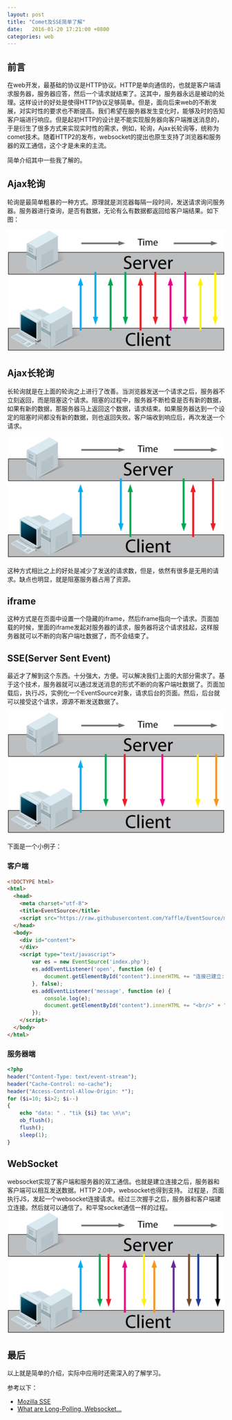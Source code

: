 ```yaml
---
layout: post
title: "Comet及SSE简单了解"
date:   2016-01-20 17:21:00 +0800
categories: web
---
```

## 前言

在web开发，最基础的协议是HTTP协议。HTTP是单向通信的，也就是客户端请求服务器，服务器应答，然后一个请求就结束了。这其中，服务器永远是被动的处理。这样设计的好处是使得HTTP协议足够简单。但是，面向后来web的不断发展，对实时性的要求也不断提高。我们希望在服务器发生变化时，能够及时的告知客户端进行响应。但是起初HTTP的设计是不能实现服务器向客户端推送消息的，于是衍生了很多方式来实现实时性的需求，例如，轮询，Ajax长轮询等，统称为comet技术。随着HTTP2的发布，websocket的提出也原生支持了浏览器和服务器的双工通信，这个才是未来的主流。

简单介绍其中一些我了解的。

## Ajax轮询

轮询是最简单粗暴的一种方式。原理就是浏览器每隔一段时间，发送请求询问服务器。服务器进行查询，是否有数据，无论有么有数据都返回给客户端结果。如下图：

![polling](/static/assert/imgs/comet_sse_1.png)

## Ajax长轮询

长轮询就是在上面的轮询之上进行了改善。当浏览器发送一个请求之后，服务器不立刻返回，而是阻塞这个请求。阻塞的过程中，服务器不断检查是否有新的数据，如果有新的数据，那服务器马上返回这个数据，请求结束。如果服务器达到一个设定的阻塞时间都没有新的数据，则也返回失败。客户端收到响应后，再次发送一个请求。

![long-polling](/static/assert/imgs/comet_sse_2.png)

这种方式相比之上的好处是减少了发送的请求数，但是，依然有很多是无用的请求。缺点也明显，就是阻塞服务器占用了资源。

## iframe

这种方式是在页面中设置一个隐藏的iframe，然后iframe指向一个请求。页面加载的时候，里面的iframe发起对服务器的请求，服务器将这个请求挂起，这样服务器就可以不断的向客户端吐数据了，而不会结束了。

## SSE(Server Sent Event)

最近才了解到这个东西。十分强大，方便。可以解决我们上面的大部分需求了。基于这个技术，服务器就可以通过发送消息的形式不断的向客户端吐数据了。页面加载后，执行JS，实例化一个EventSource对象，请求后台的页面。然后，后台就可以接受这个请求，源源不断发送数据了。

![long-polling](/static/assert/imgs/comet_sse_3.png)

下面是一个小例子：

### 客户端

```html
<!DOCTYPE html>
<html>
  <head>
    <meta charset="utf-8">
    <title>EventSource</title>
    <script src="https://raw.githubusercontent.com/Yaffle/EventSource/master/eventsource.js" charset="utf-8"></script>
  </head>
  <body>
    <div id="content">
    </div>
    <script type="text/javascript">
        var es = new EventSource('index.php');
        es.addEventListener('open', function (e) {
            document.getElementById("content").innerHTML += "连接已建立: " + e.data;
        }, false);
        es.addEventListener('message', function (e) {
            console.log(e);
            document.getElementById("content").innerHTML += "<br/>" + "收到消息: " + e.data;
        });
    </script>
  </body>
</html>
```

### 服务器端

```php
<?php
header("Content-Type: text/event-stream");
header("Cache-Control: no-cache");
header("Access-Control-Allow-Origin: *");
for ($i=10; $i>2; $i--)
{
    echo "data: " . "tik {$i} tac \n\n";
    ob_flush();
    flush();
    sleep(1);
}
```

## WebSocket

websocket实现了客户端和服务器的双工通信。也就是建立连接之后，服务器和客户端可以相互发送数据。HTTP 2.0中，websocket也得到支持。
过程是，页面执行JS，发起一个websocket连接请求。经过三次握手之后，服务器和客户端建立连接。然后就可以通信了。和平常socket通信一样的过程。
![long-polling](/static/assert/imgs/comet_sse_4.png)

## 最后

以上就是简单的介绍，实际中应用时还需深入的了解学习。

参考以下：

* [Mozilla SSE](https://developer.mozilla.org/zh-CN/docs/Server-sent_events)
* [What are Long-Polling, Websocket...](http://stackoverflow.com/questions/11077857/what-are-long-polling-websockets-server-sent-events-sse-and-comet)
